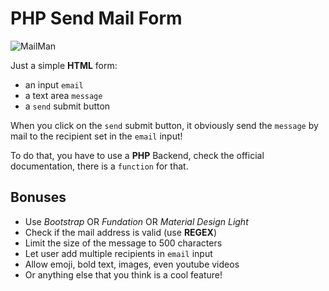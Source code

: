 # PHP Send Mail Form

![MailMan](http://9cbcca1e6f9e03544a02-539d006b7d1ab88a7f6e8d03decc893c.r44.cf2.rackcdn.com/71576c522bcb802f3a3dafb5395c404b.gif)

Just a simple **HTML** form:

* an input `email`
* a text area `message`
* a `send` submit button

When you click on the `send` submit button, it obviously send the `message` by mail to the recipient set in the `email` input!

To do that, you have to use a **PHP** Backend, check the official documentation, there is a `function` for that.

## Bonuses

* Use _Bootstrap_ OR _Fundation_ OR _Material Design Light_
* Check if the mail address is valid (use **REGEX**)
* Limit the size of the message to 500 characters
* Let user add multiple recipients in `email` input
* Allow emoji, bold text, images, even youtube videos
* Or anything else that you think is a cool feature!

